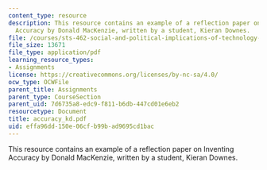 ```yaml
---
content_type: resource
description: This resource contains an example of a reflection paper on Inventing
  Accuracy by Donald MacKenzie, written by a student, Kieran Downes.
file: /courses/sts-462-social-and-political-implications-of-technology-spring-2006/effa96dd150e06cfb99bad9695cd1bac_accuracy_kd.pdf
file_size: 13671
file_type: application/pdf
learning_resource_types:
- Assignments
license: https://creativecommons.org/licenses/by-nc-sa/4.0/
ocw_type: OCWFile
parent_title: Assignments
parent_type: CourseSection
parent_uid: 7d6735a8-edc9-f811-b6db-447cd01e6eb2
resourcetype: Document
title: accuracy_kd.pdf
uid: effa96dd-150e-06cf-b99b-ad9695cd1bac
---
```

This resource contains an example of a reflection paper on Inventing Accuracy by Donald MacKenzie, written by a student, Kieran Downes.